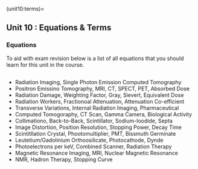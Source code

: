 (unit10:terms)=
## Unit 10 : Equations & Terms

### Equations
To aid with exam revision below is a list of all equations that you should learn for this unit in the course.

## 
- Radiation Imaging, Single Photon Emission Computed Tomography
- Positron Emissino Tomography, MRI, CT, SPECT, PET, Absorbed Dose
- Radiation Damage, Weighting Factor, Gray, Sievert, Equivalent Dose
- Radiation Workers, Fractionoal Attenuation, Attenuation Co-efficient
- Transverse Variations, Internal Radiation Imaging, Pharmaceutical
- Computed Tomogoraphy, CT Scan, Gamma Camera, Biological Activity
- Collimationo, Back-to-Back, Scintillator, Sodium-Ioodide, Septa 
- Image Distortion, Position Resolution, Stopping Power, Decay Time
- Scintitllation Crystal, Phootomultiplier, PMT, Bissmuth Germinate
- Leutetium/Gadolinium Orthoosilicate, Photocathode, Dynde
- Photoelectrons per keV, Combined Scanner, Radiation Therapy
- Magnetic Resonance Imaging, MRI, Nuclear Magnetic Resonance
- NMR, Hadron Therapy, Stopping Curve
